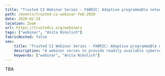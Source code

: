 ```yaml
---
title: "Trusted CI Webinar Series - FABRIC: Adaptive programmaBle networked Research Infrastructure for Computer science"
path: /events/trusted-ci-webinar-feb-2020
date: 2020-02-24
location: Zoom
url: https://trustedci.org/webinars
tags: ["webinar", "Anita Nikolich"]
fabricHosted: false
seo:
    title: "Trusted CI Webinar Series - FABRIC: Adaptive programmaBle networked Research Infrastructure for Computer science with Anita Nikolich"
    description: "A webinar series to provide readily available cybersecurity services tailored to the NSF science community."
    keywords: ["webinar", "Anita Nikolich"]
---
```


TBA